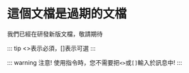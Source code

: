 # 這個文檔是過期的文檔
我們已經在研發新版文檔，敬請期待

::: tip
<>表示必須，[]表示可選
:::

::: warning 注意!
使用指令時，您不需要把`<>`或`[]`輸入於訊息中!
:::